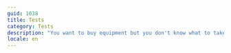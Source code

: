 ```yaml
---
guid: 1038
title: Tests
category: Tests
description: "You want to buy equipment but you don't know what to take. In a world where everything is going so fast, where each supplier wants to be creative in order to generate a certain profit. We can help you see things more clearly by testing various products and giving you our feelings. In order to make the minimum of errors Haade carries out tests of connected objects, high tech and home automation equipment, come and discover our live tests from the haade-lab."
locale: en
---
```

